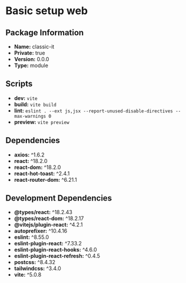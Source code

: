 # Basic setup web

## Package Information

- **Name:** classic-it
- **Private:** true
- **Version:** 0.0.0
- **Type:** module

## Scripts

- **dev:** `vite`
- **build:** `vite build`
- **lint:** `eslint . --ext js,jsx --report-unused-disable-directives --max-warnings 0`
- **preview:** `vite preview`

## Dependencies

- **axios:** ^1.6.2
- **react:** ^18.2.0
- **react-dom:** ^18.2.0
- **react-hot-toast:** ^2.4.1
- **react-router-dom:** ^6.21.1

## Development Dependencies

- **@types/react:** ^18.2.43
- **@types/react-dom:** ^18.2.17
- **@vitejs/plugin-react:** ^4.2.1
- **autoprefixer:** ^10.4.16
- **eslint:** ^8.55.0
- **eslint-plugin-react:** ^7.33.2
- **eslint-plugin-react-hooks:** ^4.6.0
- **eslint-plugin-react-refresh:** ^0.4.5
- **postcss:** ^8.4.32
- **tailwindcss:** ^3.4.0
- **vite:** ^5.0.8

